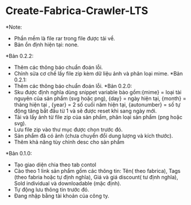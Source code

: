 # Create-Fabrica-Crawler-LTS
*Note: 
- Phần mềm là file rar trong file được tải về.
- Bản ổn định hiện tại: none.

*Bản 0.2.2:
- Thêm các thông báo chuẩn đoán lỗi.
- Chỉnh sửa cơ chế lấy file zip kèm dữ liệu ảnh và phân loại mime.
*Bản 0.2.1:
- Thêm các thông báo chuẩn đoán lỗi.
*Bản 0.2.0:
- Sku được định nghĩa dùng snippet variable bào gồm:{mime} =  loại tài nguyên của sản phẩm (svg hoặc png), {day} = ngày hiện tại, {month} = tháng hiện tại , {year} = 2 số cuối năm hiện tại, {autonumber} = số tự động tăng bắt đầu từ 1 và sẽ được reset khi sang ngày mới.
- Tải và lấy ảnh từ file zip của sản phẩm, phân loại sản phẩm (png hoặc svg).
- Lưu file zip vào thư mục được chọn trước đó.
- Sản phẩm đã có ảnh (chưa chuyển đổi dung lượng và kích thước).
- Thêm khả năng tùy chỉnh desc cho sản phẩm

*Bản 0.1.0:
- Tạo giao diện chia theo tab contol
- Cào theo 1 link sản phẩm gồm các thông tin: Tên( theo fabrica), Tags (theo fabria hoặc tự định nghĩa), Giá và giá discount( tư định nghĩa), Sold individual và downloadable (mặc định).
- Tự động lưu thông tin trước đó.
- Đang nhập bằng tài khoản của công ty.
